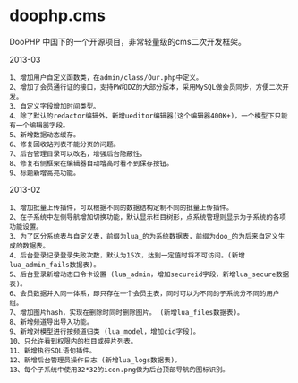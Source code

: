 doophp.cms
==========

DooPHP 中国下的一个开源项目，非常轻量级的cms二次开发框架。

2013-03

    1、增加用户自定义函数类，在admin/class/Our.php中定义。
    2、增加了会员通行证的接口，支持PW和DZ的大部分版本，采用MySQL做会员同步，方便二次开发。
    3、自定义字段增加时间类型。
    4、除了默认的redactor编辑外，新增ueditor编辑器(这个编辑器400K+)，一个模型下只能有一个编辑器字段。
    5、新增数据动态缓存。
    6、修复回收站列表不能分页的问题。
    7、后台管理目录可以改名，增强后台隐蔽性。
    8、修复右侧框架在编辑器自动增高时看不到保存按钮。
    9、标题新增高亮功能。

2013-02

    1、增加批量上传插件，可以根据不同的数据结构定制不同的批量上传插件。
    2、在子系统中左侧导航增加切换功能，默认显示栏目树形，点系统管理则显示为子系统的各项功能设置。
    3、为了区分系统表与自定义表，前缀为lua_的为系统数据表，前缀为doo_的为后来自定义生成的数据表。
    4、后台登录记录登录失败次数，默认为15次，达到一定值时将不可访问。(新增lua_admin_fails数据表)。
    5、后台登录新增动态口令卡设置 (lua_admin，增加secureid字段，新增lua_secure数据表)。
    6、会员数据并入同一体系，即只存在一个会员主表，同时可以为不同的子系统分不同的用户组。
    7、增加图片hash，实现在删除时同时删除图片。 (新增lua_files数据表)。
    8、新增频道导出导入功能。
    9、新增对模型进行按频道归类 (lua_model，增加cid字段)。
    10、只允许看到权限内的栏目或碎片列表。
    11、新增执行SQL语句插件。
    12、新增后台管理员操作日志 (新增lua_logs数据表)。
    13、每个子系统中使用32*32的icon.png做为后台顶部导航的图标识别。
